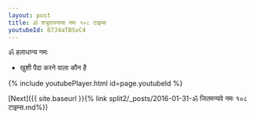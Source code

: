 ```yaml
---
layout: post
title: ॐ शत्रुतापनाया नमः १०८ टाइम्स
youtubeId: 87J4aTBSvC4
---
```

 
 
 ॐ हलाधान्य नमः  
 
 -  खुशी पैदा करने वाला कौन है 
 
  
 
  
 
 
 
 
 
 


{% include youtubePlayer.html id=page.youtubeId %}
 
[Next]({{ site.baseurl }}{% link  split2/_posts/2016-01-31-ॐ जितमन्यवे नमः १०८ टाइम्स.md%})
 
